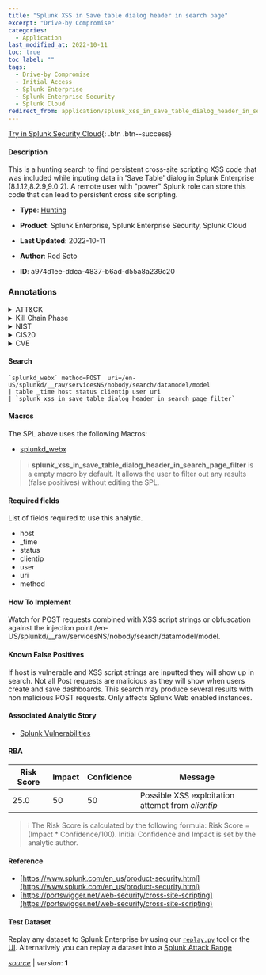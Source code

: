 ```yaml
---
title: "Splunk XSS in Save table dialog header in search page"
excerpt: "Drive-by Compromise"
categories:
  - Application
last_modified_at: 2022-10-11
toc: true
toc_label: ""
tags:
  - Drive-by Compromise
  - Initial Access
  - Splunk Enterprise
  - Splunk Enterprise Security
  - Splunk Cloud
redirect_from: application/splunk_xss_in_save_table_dialog_header_in_search_page/
---
```




[Try in Splunk Security Cloud](https://www.splunk.com/en_us/cyber-security.html){: .btn .btn--success}

#### Description

This is a hunting search to find persistent cross-site scripting XSS code that was included while inputing data in &#39;Save Table&#39; dialog in Splunk Enterprise (8.1.12,8.2.9,9.0.2). A remote user with &#34;power&#34; Splunk role can store this code that can lead to persistent cross site scripting.

- **Type**: [Hunting](https://github.com/splunk/security_content/wiki/Detection-Analytic-Types)
- **Product**: Splunk Enterprise, Splunk Enterprise Security, Splunk Cloud

- **Last Updated**: 2022-10-11
- **Author**: Rod Soto
- **ID**: a974d1ee-ddca-4837-b6ad-d55a8a239c20

### Annotations
<details>
  <summary>ATT&CK</summary>

<div markdown="1">

#### [ATT&CK](https://attack.mitre.org/)

| ID          | Technique   | Tactic         |
| ----------- | ----------- |--------------- |
| [T1189](https://attack.mitre.org/techniques/T1189/) | Drive-by Compromise | Initial Access |

</div>
</details>


<details>
  <summary>Kill Chain Phase</summary>

<div markdown="1">

* Delivery


</div>
</details>


<details>
  <summary>NIST</summary>

<div markdown="1">

* DE.AE



</div>
</details>

<details>
  <summary>CIS20</summary>

<div markdown="1">

* CIS 10



</div>
</details>

<details>
  <summary>CVE</summary>

<div markdown="1">


</div>
</details>


#### Search

```
`splunkd_webx` method=POST  uri=/en-US/splunkd/__raw/servicesNS/nobody/search/datamodel/model 
| table _time host status clientip user uri 
| `splunk_xss_in_save_table_dialog_header_in_search_page_filter`
```

#### Macros
The SPL above uses the following Macros:
* [splunkd_webx](https://github.com/splunk/security_content/blob/develop/macros/splunkd_webx.yml)

> :information_source:
> **splunk_xss_in_save_table_dialog_header_in_search_page_filter** is a empty macro by default. It allows the user to filter out any results (false positives) without editing the SPL.



#### Required fields
List of fields required to use this analytic.
* host
* _time
* status
* clientip
* user
* uri
* method



#### How To Implement
Watch for POST requests combined with XSS script strings or obfuscation against the injection point /en-US/splunkd/__raw/servicesNS/nobody/search/datamodel/model.
#### Known False Positives
If host is vulnerable and XSS script strings are inputted they will show up in search. Not all Post requests are malicious as they will show when users create and save dashboards. This search may produce several results with non malicious POST requests. Only affects Splunk Web enabled instances.

#### Associated Analytic Story
* [Splunk Vulnerabilities](/stories/splunk_vulnerabilities)




#### RBA

| Risk Score  | Impact      | Confidence   | Message      |
| ----------- | ----------- |--------------|--------------|
| 25.0 | 50 | 50 | Possible XSS exploitation attempt from $clientip$ |


> :information_source:
> The Risk Score is calculated by the following formula: Risk Score = (Impact * Confidence/100). Initial Confidence and Impact is set by the analytic author.


#### Reference

* [https://www.splunk.com/en_us/product-security.html](https://www.splunk.com/en_us/product-security.html)
* [https://portswigger.net/web-security/cross-site-scripting](https://portswigger.net/web-security/cross-site-scripting)



#### Test Dataset
Replay any dataset to Splunk Enterprise by using our [`replay.py`](https://github.com/splunk/attack_data#using-replaypy) tool or the [UI](https://github.com/splunk/attack_data#using-ui).
Alternatively you can replay a dataset into a [Splunk Attack Range](https://github.com/splunk/attack_range#replay-dumps-into-attack-range-splunk-server)




[*source*](https://github.com/splunk/security_content/tree/develop/detections/application/splunk_xss_in_save_table_dialog_header_in_search_page.yml) \| *version*: **1**